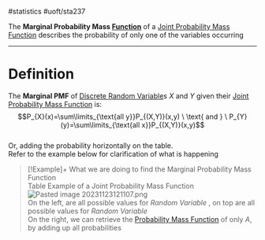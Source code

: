 #statistics #uoft/sta237

The **Marginal Probability Mass [Function](Function.md)** of a [Joint Probability Mass Function](Joint%20Probability%20Mass%20Function.md) describes the probability of only one of the variables occurring

---
# Definition
 The **Marginal PMF** of [Discrete Random Variable](Discrete%20Random%20Variable.md)s $X$ and $Y$ given their [Joint Probability Mass Function](Joint%20Probability%20Mass%20Function.md) is: $$P_{X}(x)=\sum\limits_{\text{all y}}P_{(X,Y)}(x,y) \ \text{ and } \ P_{Y}(y)=\sum\limits_{\text{all x}}P_{(X,Y)}(x,y)$$  
 Or, adding the probability horizontally on the table.  
 Refer to the example below for clarification of what is happening
 > [!Example]+ What we are doing to find the Marginal Probability Mass Function  
> Table Example of a Joint Probability Mass Function  
>![Pasted image 20231123121107.png](app://bee81ba560bd26b418c34fe73c439ec61fde/D:/00%20-%20Notes/School/Course%20Notes/STA237/Pasted%20image%2020231123121107.png?1700759467425)  
>On the left, are all possible values for _Random Variable_ , on top are all possible values for _Random Variable_   
>On the right, we can retrieve the [Probability Mass Function](Probability%20Mass%20Function.md) of only $A$, by adding up all probabilities
